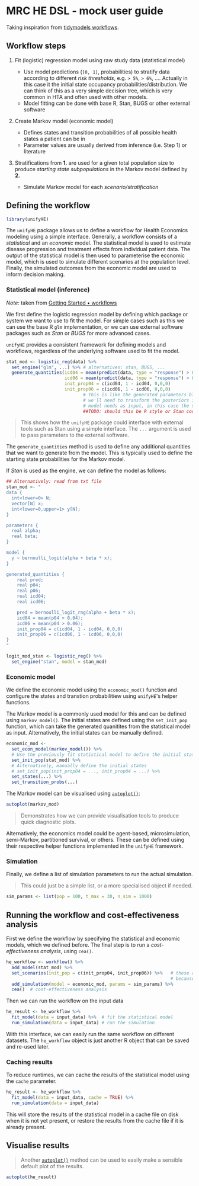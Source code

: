 # MRC HE DSL - mock user guide

Taking inspiration from [tidymodels workflows](https://workflows.tidymodels.org/articles/extras/getting-started.html).

## Workflow steps

1. Fit (logistic) regression model using raw study data (statistical model)
    - Use model predictions (`[0, 1]`, probabilities) to stratify data according to different *risk thresholds*, e.g. `> 5%`, `> 6%`, .... Actually in this case it the initial state occupancy probabilities/distribution. We can think of this as a very simple decision tree, which is very common in HTA and often used with other models.
    - Model fitting can be done with base R, Stan, BUGS or other external software

2. Create Markov model (economic model)
    - Defines states and transition probabilities of all possible health states a patient can be in
    - Parameter values are usually derived from inference (i.e. Step 1) or literature

3. Stratifications from **1.** are used for a given total population size to produce *starting state subpopulations* in the Markov model defined by **2.**
    - Simulate Markov model for each *scenario/stratification*

## Defining the workflow

```r
library(unifyHE)
```

The `unifyHE` package allows us to define a workflow for Health Economics modeling using a simple
interface. Generally, a workflow consists of a _statistical_ and an _economic_ model. The statistical
model is used to estimate disease progression and treatment effects from individual patient data.
The output of the statistical model is then used to parameterise the economic model, which is used
to simulate different scenarios at the population level. Finally, the simulated outcomes from the
economic model are used to inform decision making.

### Statistical model (inference)

*Note:* taken from [Getting Started • workflows](https://workflows.tidymodels.org/articles/extras/getting-started.html)

We first define the logistic regression model by defining which package or system we want to use to
fit the model. For simple cases such as this we can use the base R `glm` implementation, or we can
use external software packages such as *Stan* or *BUGS* for more advanced cases.

`unifyHE` provides a consistent framework for defining models and workflows, regardless of the underlying software used to fit the model.

```r
stat_mod <- logistic_reg(data) %>%
  set_engine("glm", ...) %>% # alternatives: stan, BUGS, ...
  generate_quantities(icd04 = mean(predict(data, type = "response") > 0.04)
                      icd06 = mean(predict(data, type = "response") > 0.06)
                      init_prop04 = c(icd04, 1 - icd04, 0,0,0)
                      init_prop06 = c(icd06, 1 - icd06, 0,0,0)
                             # this is like the generated parameters block in Stan code
                             # we'll need to transform the posteriors into what the simulation
                             # model needs as input, in this case the starting state probs
                             ##TODO: should this be R style or Stan code?
```

> This shows how the `unifyHE` package could interface with external tools such as Stan using a simple interface. The `...` argument is used to pass parameters to the external software.

The `generate_quantities` method is used to define any additional quantities that we want to
generate from the model. This is typically used to define the starting state probabilities for the
Markov model.

If *Stan* is used as the engine, we can define the model as follows:

```r
## Alternatively: read from txt file
stan_mod <- "
data {
  int<lower=0> N;
  vector[N] x;
  int<lower=0,upper=1> y[N];
}

parameters {
  real alpha;
  real beta;
}

model {
  y ~ bernoulli_logit(alpha + beta * x);
}

generated_quantities {
    real pred;
    real p04;
    real p06;
    real icd04;
    real icd06;

    pred = bernoulli_logit_rng(alpha + beta * x);
    icd04 = mean(p04 > 0.04);
    icd06 = mean(p04 > 0.06);
    init_prop04 = c(icd04, 1 - icd04, 0,0,0)
    init_prop06 = c(icd06, 1 - icd06, 0,0,0)
}
"

logit_mod_stan <- logistic_reg() %>%
  set_engine("stan", model = stan_mod)
```

### Economic model

We define the economic model using the `economic_mod()` function and configure the states and transtion
probabilitiew using `unifyHE`'s helper functions.

The Markov model is a commonly used model for this and can be defined using `markov_model()`. 
The initial states are defined using the `set_init_pop` function, which can take the generated
quanitites from the statistical model as input. Alternatively, the initial states can be manually defined.

```r
economic_mod <-
  set_econ_model(markov_model()) %>%
  # Use the previously fit statistical model to define the initial states
  set_init_pop(stat_mod) %>%
  # Alternatively, manually define the initial states
  # set_init_pop(init_prop04 = ..., init_prop04 = ...) %>%
  set_states(...) %>%
  set_transition_probs(...)
```

The Markov model can be visualised using [`autoplot()`](https://ggplot2.tidyverse.org/reference/autoplot.html):

```r
autoplot(markov_mod)
```

> Demonstrates how we can provide visualisation tools to produce quick diagnostic plots.

Alternatively, the economics model could be agent-based, microsimulation, semi-Markov, partitioned survival,
or others. These can be defined using their respective helper functions implemented in the `unifyHE` framework.

### Simulation

Finally, we define a list of simulation parameters to run the actual simulation.

> This could just be a simple list, or a more specialised object if needed.

```r
sim_params <- list(pop = 100, t_max = 30, n_sim = 1000)
```

## Running the workflow and cost-effectiveness analysis

First we define the workflow by specifying the statistical and economic models, which we defined before.
The final step is to run a *cost-effectiveness analysis*, using `cea()`.

```r
he_workflow <- workflow() %>%
  add_model(stat_mod) %>%
  set_scenarios(init_pop = c(init_prop04, init_prop06)) %>%   # these are the input parameters that are different between scenarios
                                                              # because stat_mod could return others, like transition probs
  add_simulation(model = economic_mod, params = sim_params) %>%
  cea()  # cost-effectiveness analysis
```

Then we can run the workflow on the input data

```r
he_result <- he_workflow %>%
  fit_model(data = input_data) %>%  # fit the statistical model
  run_simulation(data = input_data) # run the simulation
```

With this interface, we can easily run the same workflow on different datasets. The `he_workflow`
object is just another R object that can be saved and re-used later.

### Caching results

To reduce runtimes, we can cache the results of the statistical model using the `cache` parameter.

```r
he_result <- he_workflow %>%
  fit_model(data = input_data, cache = TRUE) %>%
  run_simulation(data = input_data)
```

This will store the results of the statistical model in a cache file on disk when it is not yet
present, or restore the results from the cache file if it is already present.

## Visualise results

> Another [`autoplot()`](https://ggplot2.tidyverse.org/reference/autoplot.html) method can be used to easily make a sensible default plot of the results.

```r
autoplot(he_result)
```
